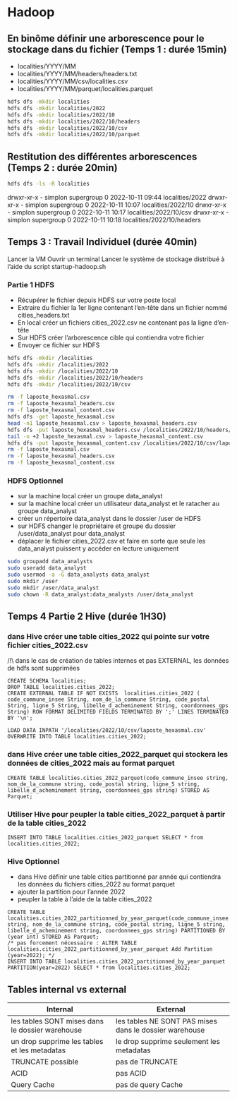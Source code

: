# Hadoop

## En binôme définir une arborescence pour le stockage dans du fichier (Temps 1 : durée 15min)

* localities/YYYY/MM
* localities/YYYY/MM/headers/headers.txt
* localities/YYYY/MM/csv/localities.csv
* localities/YYYY/MM/parquet/localities.parquet

```bash
hdfs dfs -mkdir localities
hdfs dfs -mkdir localities/2022
hdfs dfs -mkdir localities/2022/10
hdfs dfs -mkdir localities/2022/10/headers
hdfs dfs -mkdir localities/2022/10/csv
hdfs dfs -mkdir localities/2022/10/parquet
```

## Restitution des différentes arborescences (Temps 2 : durée 20min)

```bash
hdfs dfs -ls -R localities 
```

drwxr-xr-x   - simplon supergroup          0 2022-10-11 09:44 localities/2022
drwxr-xr-x   - simplon supergroup          0 2022-10-11 10:07 localities/2022/10
drwxr-xr-x   - simplon supergroup          0 2022-10-11 10:17 localities/2022/10/csv
drwxr-xr-x   - simplon supergroup          0 2022-10-11 10:18 localities/2022/10/headers

## Temps 3 : Travail Individuel (durée 40min)

Lancer la VM
Ouvrir un terminal
Lancer le système de stockage distribué à l’aide du script startup-hadoop.sh

### Partie 1 HDFS

* Récupérer le fichier depuis HDFS sur votre poste local
* Extraire du fichier la 1er ligne contenant l’en-tête dans un fichier nommé cities_headers.txt
* En local créer un fichiers cities_2022.csv ne contenant pas la ligne d’en-tête
* Sur HDFS créer l’arborescence cible qui contiendra votre fichier
* Envoyer ce fichier sur HDFS

```bash
hdfs dfs -mkdir /localities
hdfs dfs -mkdir /localities/2022
hdfs dfs -mkdir /localities/2022/10
hdfs dfs -mkdir /localities/2022/10/headers
hdfs dfs -mkdir /localities/2022/10/csv

rm -f laposte_hexasmal.csv
rm -f laposte_hexasmal_headers.csv
rm -f laposte_hexasmal_content.csv
hdfs dfs -get laposte_hexasmal.csv 
head -n1 laposte_hexasmal.csv > laposte_hexasmal_headers.csv
hdfs dfs -put laposte_hexasmal_headers.csv /localities/2022/10/headers/laposte_hexasmal.csv
tail -n +2 laposte_hexasmal.csv > laposte_hexasmal_content.csv
hdfs dfs -put laposte_hexasmal_content.csv /localities/2022/10/csv/laposte_hexasmal.csv
rm -f laposte_hexasmal.csv
rm -f laposte_hexasmal_headers.csv
rm -f laposte_hexasmal_content.csv

```

### HDFS Optionnel

* sur la machine local créer un groupe data_analyst
* sur la machine local créer un utilisateur data_analyst et le ratacher au groupe data_analyst
* créer un répertoire data_analyst dans le dossier /user de HDFS
* sur HDFS changer le propriétaire et groupe du dossier /user/data_analyst pour data_analyst
* déplacer le fichier cities_2022.csv et faire en sorte que seule les data_analyst puissent y accéder en lecture uniquement

```bash
sudo groupadd data_analysts
sudo useradd data_analyst
sudo usermod -a -G data_analysts data_analyst
sudo mkdir /user
sudo mkdir /user/data_analyst
sudo chown -R data_analyst:data_analysts /user/data_analyst
```

## Temps 4 Partie 2 Hive (durée 1H30)

### dans Hive créer une table cities_2022 qui pointe sur votre fichier cities_2022.csv

/!\ dans le cas de création de tables internes et pas EXTERNAL, les données de hdfs sont supprimées

```hive
CREATE SCHEMA localities;
DROP TABLE localities.cities_2022;
CREATE EXTERNAL TABLE IF NOT EXISTS  localities.cities_2022 ( code_commune_insee String, nom_de_la_commune String, code_postal String, ligne_5 String, libelle_d_acheminement String, coordonnees_gps String) ROW FORMAT DELIMITED FIELDS TERMINATED BY ';' LINES TERMINATED BY '\n';

LOAD DATA INPATH '/localities/2022/10/csv/laposte_hexasmal.csv' OVERWRITE INTO TABLE localities.cities_2022;
```

### dans Hive créer une table cities_2022_parquet qui stockera les données de cities_2022 mais au format parquet

```hive
CREATE TABLE localities.cities_2022_parquet(code_commune_insee string, nom_de_la_commune string, code_postal string, ligne_5 string, libelle_d_acheminement string, coordonnees_gps string) STORED AS Parquet;
```

### Utiliser Hive pour peupler la table cities_2022_parquet à partir de la table cities_2022

```hive
INSERT INTO TABLE localities.cities_2022_parquet SELECT * from localities.cities_2022;
```

### Hive Optionnel

* dans Hive définir une table cities partitionné par année qui contiendra les données du fichiers cities_2022 au format parquet
* ajouter la partition pour l’année 2022
* peupler la table à l’aide de la table cities_2022

```hive
CREATE TABLE localities.cities_2022_partitionned_by_year_parquet(code_commune_insee string, nom_de_la_commune string, code_postal string, ligne_5 string, libelle_d_acheminement string, coordonnees_gps string) PARTITIONED BY (year int) STORED AS Parquet;
/* pas forcement nécessaire : ALTER TABLE localities.cities_2022_partitionned_by_year_parquet Add Partition (year=2022); */
INSERT INTO TABLE localities.cities_2022_partitionned_by_year_parquet PARTITION(year=2022) SELECT * from localities.cities_2022;
```

## Tables internal vs external

| Internal | External |
|---|---|
|  les tables SONT mises dans le dossier warehouse | les tables NE SONT PAS mises dans le dossier warehouse |
| un drop supprime les tables et les metadatas | le drop supprime seulement les metadatas |
| TRUNCATE possible | pas de TRUNCATE |
| ACID | pas ACID |
| Query Cache | pas de query Cache |
